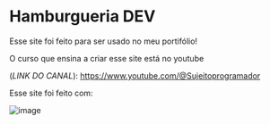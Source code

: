 # Hamburgueria DEV
Esse site foi feito para ser usado no meu portifólio!

O curso que ensina a criar esse site está no youtube

(_LINK DO CANAL_): https://www.youtube.com/@Sujeitoprogramador

Esse site foi feito com:

![image](C:/Users/PeterKeven/Downloads/html5.png)

